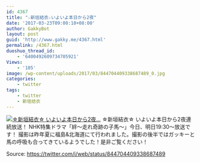 ```yaml
---
id: 4367
title: "☆新垣結衣☆いよいよ本日から2夜"
date: '2017-03-23T09:00:10+08:00'
author: GakkyBot
layout: post
guid: 'http://www.gakky.me/4367.html'
permalink: /4367.html
duoshuo_thread_id:
    - '6400492609734705921'
Views:
    - '105'
image: /wp-content/uploads/2017/03/844704409338687489_0.jpg
categories:
    - twitter
tags:
    - twitter
    - 新垣结衣
---
```


[![☆新垣結衣☆
いよいよ本日から2夜...](http://www.yui-aragaki.org/wp-content/uploads/2017/03/844704409338687489_0.jpg)](http://www.yui-aragaki.org/wp-content/uploads/2017/03/844704409338687489_0.jpg)
☆新垣結衣☆
いよいよ本日から2夜連続放送！
NHK特集ドラマ「絆〜走れ奇跡の子馬〜」今日、明日19:30〜放送です！
撮影は昨年夏に福島&amp;北海道にて行われました。撮影の後半ではガッキーと馬の呼吸も合ってきているようでした！是非ご覧ください！

Source: <https://twitter.com/i/web/status/844704409338687489>
